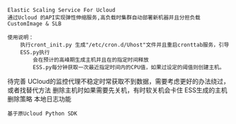     Elastic Scaling Service For Ucloud
    通过Ucloud 的API实现弹性伸缩服务,高负载时集群自动部署新机器并且分担负载
    CustomImage & SLB

    使用说明：
        执行cront_init.py 生成"/etc/cron.d/Uhost"文件并且重启cronttab服务，引导
        ESS.py执行
            会在预计的高峰期生成主机并且在的指定时间释放
            ESS.py每分钟获取一次最近指定时间内的CPU值，如果过设定的阈值则创建主机。
        
    
待完善
    UCloud的监控代理不稳定时常获取不到数据，需要考虑更好的办法绕过，或者找替代方法
    删除主机时如果需要先关机，有时软关机会卡住
    ESS生成的主机删除策略
    本地日志功能
        
    



    基于原Ucloud Python SDK 